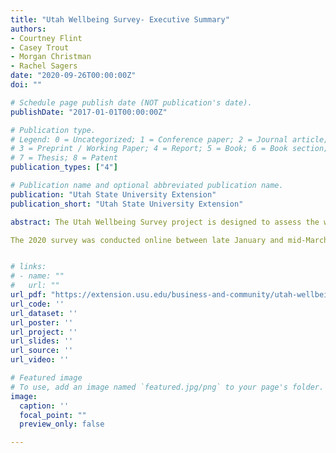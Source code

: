 ```yaml
---
title: "Utah Wellbeing Survey- Executive Summary"
authors:
- Courtney Flint
- Casey Trout
- Morgan Christman
- Rachel Sagers
date: "2020-09-26T00:00:00Z"
doi: ""

# Schedule page publish date (NOT publication's date).
publishDate: "2017-01-01T00:00:00Z"

# Publication type.
# Legend: 0 = Uncategorized; 1 = Conference paper; 2 = Journal article;
# 3 = Preprint / Working Paper; 4 = Report; 5 = Book; 6 = Book section;
# 7 = Thesis; 8 = Patent
publication_types: ["4"]

# Publication name and optional abbreviated publication name.
publication: "Utah State University Extension"
publication_short: "Utah State University Extension"

abstract: The Utah Wellbeing Survey project is designed to assess the wellbeing and local perspectives of city residents, and provide information to city leaders to inform their general planning processes. In early 2020, 18 cities participated in the Utah Wellbeing Survey.

The 2020 survey was conducted online between late January and mid-March, with each city’s survey open for approximately 3 weeks. Therefore, these data describe wellbeing perspectives just prior to the COVID-19 pandemic. Cities advertised the survey via social media, newsletters, websites, and locally distributed information. All residents in the participating cities age 18 and older were encouraged to take the online Qualtrics survey.


# links:
# - name: ""
#   url: ""
url_pdf: "https://extension.usu.edu/business-and-community/utah-wellbeing-project/reports/statewide-wellbeing-survey-report-sept-2020"
url_code: ''
url_dataset: ''
url_poster: ''
url_project: ''
url_slides: ''
url_source: ''
url_video: ''

# Featured image
# To use, add an image named `featured.jpg/png` to your page's folder. 
image:
  caption: ''
  focal_point: ""
  preview_only: false

---
```

